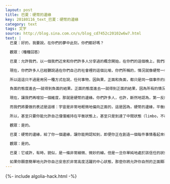 ```yaml
---
layout: post
title: 巴夏：硬幣的邊緣
key: 20180116_text_巴夏：硬幣的邊緣
category: text
tags: 文字
source: http://blog.sina.com.cn/s/blog_cd7452c20102w6w7.html
text: |
  巴夏：好的，我要說，在你們的夢中此刻，你們都好嗎？

  觀眾：（種種回答）

  巴夏：允許我們，以一個我們近來和你們許多人分享過的概念開始，在你們的這個晚上，我們將再次提起這個特定的方法，這個特定的觀點，作為另一種看待你們最近在你們人生中進行的極性融合的方式。現在，我們已經和你們談論過許多關於極性的概念，許多關於態度的概念，以理解正面能量和負面能量的融合。但是這一次，請允許我們指出另一個比喻，或許會允許你們有多一點的機會認識到你們能夠輕鬆地在人生中創造出正面的行動、正面的顯現。

  現在，你們許多人已經聽說過在你們自己的社會裡的這個比喻，你們所稱的，情況就像硬幣一樣具有兩面性。一定要認識到，如我們已經多次談到的，硬幣的任何一面，自然地，自動地，伴隨著硬幣的另一面。

  所以這這只不過是用另一種方式在說，任何事物，因與果，正面和負面，都只是同一個事件的兩面，並且永遠都是同時存在。任何情形的顯現，無論是正面的顯現還是負面的顯現，在那個意義上，它們的機會，通常是，常常是，平等的，對於任何給定的中性情況而言，我們已經多次談到這一點。對於一個情況，你有能力，以特定的——決定、反映、代表你的信念的——態度來面對，如我們曾說的，該態度將再次決定你從該情況中收穫到的結果。

  負面的態度進去⋯⋯就得到負面的結果。正面的態度進去⋯⋯就得到正面的結果，因為所有的情況，再一次地，都是中性的，空白的，本身並不具有意義。現在，關於融合兩極，有許多次，我們感覺到，由於你們長久以來經驗到的都是二元對立，不是這一邊就是那一邊，不是此，就是彼，正面，負面，後面，前面。試圖維持平衡，或對你來說似乎需要維持平衡，以便允許你自己創造出決定的機會，選擇的機會。選擇你所偏好的那一個，在你的人生中你所偏好的顯現，正面的或是負面的。這些你們都已經瞭解。

  現在，讓我們再增加一個維度，那就是硬幣的邊緣。你們許多人，也許，斷然地認為，第一反應是，單純地認為，硬幣的邊緣代表的是兩個面平等、平衡、融合的地方，所以它是個中性的狀態。並非如此。請允許我們用非常通俗的話來表述。現在，不完全是這樣的比例，因為這是你們自己的用辭。不完全如此。

  而我們將要做的表述是這樣：宇宙是非常地輕微地偏向正面的，這是因為，硬幣的邊緣，平衡的狀態，均衡，就其定義，給了你一個機會，並且——因為它是某種融合——帶來的是輕微的朝向正面方向的傾斜。所以你將因而瞭解到，不是說你必須經過50%的負面，50%的正面。負面，在某種意義上，是49%，正面是51%。

  所以，甚至只要你能允許自己僅僅維持在平衡狀態上，甚至只是到達了中間狀態（limbo，不確定的中間狀態，過渡狀態），甚至只是到達中立，或是你們常常認為的中立點，那麼接著你將會自動地允許一個流動，不管多麼細小，正面的顯現開始流入你的生命，接著將能夠，如你們說的，滾雪球，朝著正面方向加速。你們都能跟上嗎？

  觀眾：是的。

  巴夏：硬幣的邊緣，給了你一個邊緣，讓你能夠認知到，即便你正在創造一個每件事情看起來都在朝著負面進展的實相，如果你願意至少做到釋放、放手、停止擔憂，回到你的零點，靜止點，那麼你將不會留在中間狀態。你將不會在中性狀態停留很久，因為零點靜止點，就其定義而言，是輕微地整合性的，因而是輕微地偏向正面方向的。這就是為什麼，很簡單，你真正需要做的全部，僅僅是回到中心，僅僅做到這一點，將使你對準朝向正面的加速，正面的同步性，你人生中正面的顯現。你們都能跟上嗎？

  觀眾：是的。

  巴夏：它或許，有時，貌似，是一條非常細微、微妙的線。但是一旦你單純地處於該信任的狀態，處於放手的狀態，處於中心平衡的狀態，那麼所有的正面顯現，將會極其迅猛地，自動發生。所有的細節將會完美地自動地就位。所以，在這夢中的時刻，簡單地，再次地，領悟到你不必這麼艱難地掙扎。你不必奮鬥。你不必強制或強迫任何事情發生。

  如果你願意簡單地允許你自己安息於非常高度活躍的中心狀態，那麼你將允許你自然的正面顯現之流開始細流，或許起初是一滴一滴地進入你的生活；但是只要你繼續允許你自己留駐在靜止點（放鬆點），水滴將會變成涓涓細流，繼而將會變成河流，繼而變成一股正面顯現的洪流。要信任。要放鬆。畢竟，你們難道不是將夢境體驗與放鬆相聯？當你們在體驗你們所稱的夢境時你們是處在放鬆的狀態。為了讓你們的物質實相變得和夢一樣，只要處在放鬆的狀態，整個人生將變得像夢一樣，並且所有的夢都會變得活生生、變得真實，你們的想像——這一維度——不知界限，並將成為你們體驗的自然狀態。如果你希望的話，你可以將這次錄音的題目命為「硬幣的邊緣」。下面開始分享⋯⋯
---
```


{%- include algolia-hack.html -%}
